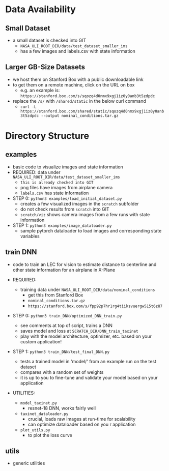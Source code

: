 # Data Availability
## Small Dataset
- a small dataset is checked into GIT
    - `NASA_ULI_ROOT_DIR/data/test_dataset_smaller_ims`
    - has a few images and labels.csv with state information

## Larger GB-Size Datasets
- we host them on Stanford Box with a public downloadable link
- to get them on a remote machine, click on the URL on box
    - e.g. an example is: `https://stanford.box.com/s/sqozq4d0nmx9xgj1iz0y0anb3t5zdpdc`
- replace the `/s/` with `/shared/static` in the below curl command
    - `curl -L https://stanford.box.com/shared/static/sqozq4d0nmx9xgj1iz0y0anb3t5zdpdc --output nominal_conditions.tar.gz`

# Directory Structure

## examples
- basic code to visualize images and state information
- REQUIRED: data under `NASA_ULI_ROOT_DIR/data/test_dataset_smaller_ims`
    - `this is already checked into GIT`
    - png files have images from airplane camera
    - `labels.csv` has state information
- STEP 0: `python3 examples/load_initial_dataset.py` 
    - creates a few visualized images in the `scratch` subfolder
    - do not check results from `scratch` into GIT
    - `scratch/viz` shows camera images from a few runs with state information
- STEP 1: `python3 examples/image_dataloader.py`
    - sample pytorch dataloader to load images and corresponding state variables

## train DNN
- code to train an LEC for vision to estimate distance to centerline and other state information for an airplane in X-Plane

- REQUIRED: 
    - training data under `NASA_ULI_ROOT_DIR/data/nominal_conditions`
        - get this from Stanford Box
        - `nominal_conditions.tar.gz`
        - `https://stanford.box.com/s/fpp92p7hr1rg4tiiksvuergw515t6z87`

- STEP 0: `python3 train_DNN/optimized_DNN_train.py`
    - see comments at top of script, trains a DNN 
    - saves model and loss at `SCRATCH_DIR/DNN_train_taxinet`
    - play with the model architecture, optimizer, etc. based on your custom application!

- STEP 1: `python3 train_DNN/test_final_DNN.py`
    - tests a trained model in 'model/' from an example run on the test dataset
    - compares with a random set of weights
    - it is up to you to fine-tune and validate your model based on your application 

- UTILITIES:
    - `model_taxinet.py`
        - resnet-18 DNN, works fairly well
    - `taxinet_dataloader.py`
        - crucial, loads raw images at run-time for scalability
        - can optimize dataloader based on you r application
    - `plot_utils.py`
        - to plot the loss curve

## utils
- generic utilities

